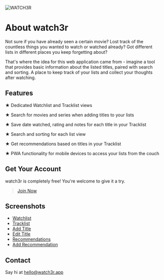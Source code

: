 ![WATCH3R](https://watch3r.app/img/splash.jpg)

# About watch3r

Not sure if you have already seen a certain movie? Lost track of the countless things you wanted to watch or watched already? Got different lists in different places you keep forgetting about?

That's where the idea for this web application came from - imagine a tool that provides basic information about the listed titles, paired with search and sorting. A place to keep track of your lists and collect your thoughts after watching.

## Features

★ Dedicated Watchlist and Tracklist views

★ Search for movies and series when adding titles to your lists

★ Save date watched, rating and notes for each title in your Tracklist

★ Search and sorting for each list view

★ Get recommendations based on titles in your Tracklist

★ PWA functionality for mobile devices to access your lists from the couch

## Get Your Account

watch3r is completely free! You're welcome to give it a try.

> [Join Now](https://watch3r.app/invite)

## Screenshots

- [Watchlist](https://watch3r.app/img/about_watchlist.jpg)
- [Tracklist](https://watch3r.app/img/about_tracklist.jpg)
- [Add Title](https://watch3r.app/img/about_add-title.jpg)
- [Edit Title](https://watch3r.app/img/about_edit-title.jpg)
- [Recommendations](https://watch3r.app/img/about_recommendations.jpg)
- [Add Recommendation](https://watch3r.app/img/about_add-recommendations)


## Contact

Say hi at hello@watch3r.app
